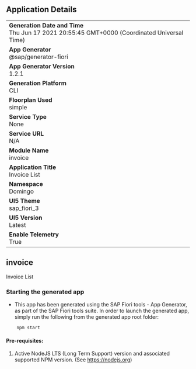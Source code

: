 ## Application Details
|               |
| ------------- |
|**Generation Date and Time**<br>Thu Jun 17 2021 20:55:45 GMT+0000 (Coordinated Universal Time)|
|**App Generator**<br>@sap/generator-fiori|
|**App Generator Version**<br>1.2.1|
|**Generation Platform**<br>CLI|
|**Floorplan Used**<br>simple|
|**Service Type**<br>None|
|**Service URL**<br>N/A
|**Module Name**<br>invoice|
|**Application Title**<br>Invoice List|
|**Namespace**<br>Domingo|
|**UI5 Theme**<br>sap_fiori_3|
|**UI5 Version**<br>Latest|
|**Enable Telemetry**<br>True|

## invoice

Invoice List

### Starting the generated app

-   This app has been generated using the SAP Fiori tools - App Generator, as part of the SAP Fiori tools suite.  In order to launch the generated app, simply run the following from the generated app root folder:

```
    npm start
```

#### Pre-requisites:

1. Active NodeJS LTS (Long Term Support) version and associated supported NPM version.  (See https://nodejs.org)


